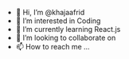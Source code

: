 - 👋 Hi, I’m @khajaafrid
- 👀 I’m interested in Coding
- 🌱 I’m currently learning React.js
- 💞️ I’m looking to collaborate on 
- 📫 How to reach me ...

<!---
khajaafrid/khajaafrid is a ✨ special ✨ repository because its `README.md` (this file) appears on your GitHub profile.
You can click the Preview link to take a look at your changes.
--->
